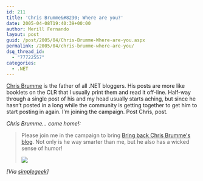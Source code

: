 ```yaml
---
id: 211
title: 'Chris Brumme&#8230; Where are you?'
date: 2005-04-08T19:40:39+00:00
author: Merill Fernando
layout: post
guid: /post/2005/04/Chris-Brumme-Where-are-you.aspx
permalink: /2005/04/chris-brumme-where-are-you/
dsq_thread_id:
  - "77722557"
categories:
  - .NET
---
```

<p><a href="http://blogs.msdn.com/cbrumme">Chris Brumme</a> is the father of all .NET bloggers. His posts are more like booklets on the CLR that I usually print them and read it off-line. Half-way through a single post of his and my head usually starts aching, but since he hasn&rsquo;t posted in a long while the community is getting together to get him to start posting in again. I&rsquo;m joining the campaign. Post Chris, post.</p>
<p><em>Chris Brumme... come home!:</em> </p>
<blockquote>
<p xmlns="http://www.w3.org/1999/xhtml">Please join me in the campaign to bring <a href="http://blogs.msdn.com/cbrumme/">Bring back Chris Brumme's blog</a>. Not only is he way smarter than me, but he also has a wicked sense of humor! </p>
<p xmlns="http://www.w3.org/1999/xhtml"><a href="http://blogs.msdn.com/cbrumme/"><img src="http://blog.simplegeek.com/images/bbcb.jpg" /></a></p></blockquote><i>[Via <a href="http://www.simplegeek.com/permalink.aspx/987066ec-a361-4cf8-9739-39753e2e0f8b">simplegeek</a>]</i> 